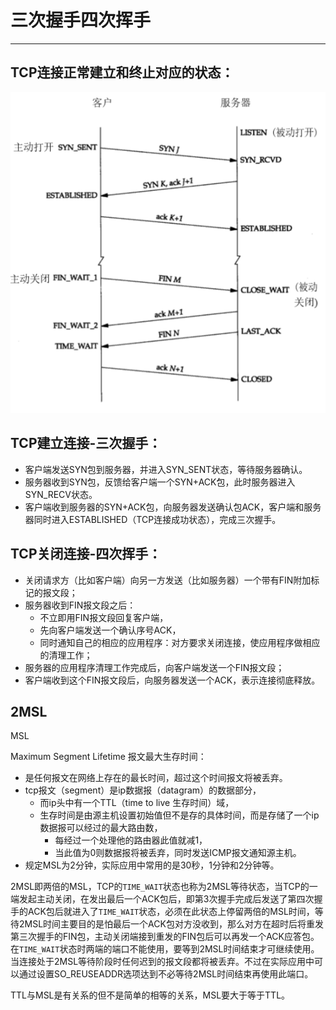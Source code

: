# 三次握手四次挥手

---

## TCP连接正常建立和终止对应的状态：

![](/assets/TCP中Socket正常连接和断开连接状态变迁.png)

## TCP建立连接-三次握手：

* 客户端发送SYN包到服务器，并进入SYN\_SENT状态，等待服务器确认。
* 服务器收到SYN包，反馈给客户端一个SYN+ACK包，此时服务器进入SYN\_RECV状态。
* 客户端收到服务器的SYN+ACK包，向服务器发送确认包ACK，客户端和服务器同时进入ESTABLISHED（TCP连接成功状态），完成三次握手。

## TCP关闭连接-四次挥手：

* 关闭请求方（比如客户端）向另一方发送（比如服务器）一个带有FIN附加标记的报文段；
* 服务器收到FIN报文段之后：
  * 不立即用FIN报文段回复客户端，
  * 先向客户端发送一个确认序号ACK，
  * 同时通知自己的相应的应用程序：对方要求关闭连接，使应用程序做相应的清理工作；
* 服务器的应用程序清理工作完成后，向客户端发送一个FIN报文段；
* 客户端收到这个FIN报文段后，向服务器发送一个ACK，表示连接彻底释放。

## 2MSL

MSL

Maximum Segment Lifetime 报文最大生存时间：

* 是任何报文在网络上存在的最长时间，超过这个时间报文将被丢弃。
* tcp报文（segment）是ip数据报（datagram）的数据部分，
  * 而ip头中有一个TTL（time to live 生存时间）域，
  * 生存时间是由源主机设置初始值但不是存的具体时间，而是存储了一个ip数据报可以经过的最大路由数，
    * 每经过一个处理他的路由器此值就减1，
    * 当此值为0则数据报将被丢弃，同时发送ICMP报文通知源主机。
* 规定MSL为2分钟，实际应用中常用的是30秒，1分钟和2分钟等。

2MSL即两倍的MSL，TCP的`TIME_WAIT`状态也称为2MSL等待状态，当TCP的一端发起主动关闭，在发出最后一个ACK包后，即第3次握手完成后发送了第四次握手的ACK包后就进入了`TIME_WAIT`状态，必须在此状态上停留两倍的MSL时间，等待2MSL时间主要目的是怕最后一个ACK包对方没收到，那么对方在超时后将重发第三次握手的FIN包，主动关闭端接到重发的FIN包后可以再发一个ACK应答包。在`TIME_WAIT`状态时两端的端口不能使用，要等到2MSL时间结束才可继续使用。当连接处于2MSL等待阶段时任何迟到的报文段都将被丢弃。不过在实际应用中可以通过设置SO\_REUSEADDR选项达到不必等待2MSL时间结束再使用此端口。

TTL与MSL是有关系的但不是简单的相等的关系，MSL要大于等于TTL。

